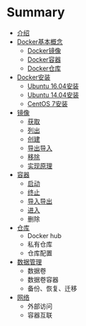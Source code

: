 # Summary

* [介绍](README.md)
* [Docker基本概念](Docker基本概念/README.md)
   * [Docker镜像](Docker基本概念/JingXiang.md)
   * [Docker容器](Docker基本概念/RongQi.md)
   * [Docker仓库](Docker基本概念/CangKu.md)
* [Docker安装](Docker安装/README.md)
   * [Ubuntu 16.04安装](Docker安装/ubuntu_16_04.md)
   * [Ubuntu 14.04安装](Docker安装/ubuntu_14_04.md)
   * [CentOS 7安装](Docker安装/centos_7.md)
* [镜像](镜像/README.md)
   * [获取](镜像/HuoQu.md)
   * [列出](镜像/LieChu.md)
   * [创建](镜像/ChuangJian.md)
   * [导出导入](镜像/DaoChuDaoRu.md)
   * [移除](镜像/YiChu.md)
   * [实现原理](镜像/ShiXianYuanLi.md)
* [容器](容器/README.md)
   * [启动](容器/QiDong.md)
   * [终止](容器/ZhongZhi.md)
   * [导入导出](容器/DaoRuDaoChu.md)
   * [进入](容器/JinRu.md)
   * 删除
* [仓库](仓库/README.md)
   * Docker hub
   * 私有仓库
   * 仓库配置
* [数据管理](数据管理/README.md)
   * 数据卷
   * 数据卷容器
   * 备份、恢复、迁移
* [网络](网络/README.md)
   * 外部访问
   * 容器互联

